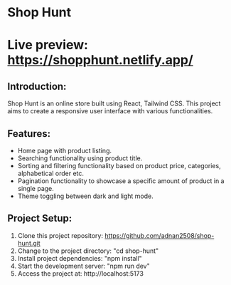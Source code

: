 # Shop Hunt

# Live preview: https://shopphunt.netlify.app/

## Introduction:
Shop Hunt is an online store built using React, Tailwind CSS. This project aims to create a responsive user interface with various functionalities.

## Features:
- Home page with product listing.
- Searching functionality using product title.
- Sorting and filtering functionality based on product price, categories, alphabetical order etc.
- Pagination functionality to showcase a specific amount of product in a single page.
- Theme toggling between dark and light mode.

## Project Setup:
1. Clone this project repository: https://github.com/adnan2508/shop-hunt.git
2. Change to the project directory: "cd shop-hunt"
3. Install project dependencies: "npm install"
4. Start the development server: "npm run dev"
5. Access the project at: http://localhost:5173
